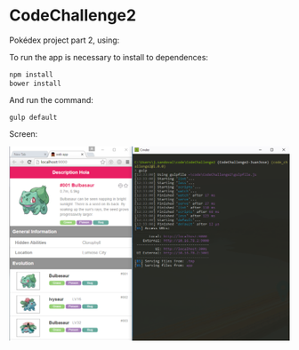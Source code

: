 # CodeChallenge2
Pokédex project part 2, using:

To run the app is necessary to install to dependences:

```
npm install
bower install
```

And run the command:

```
gulp default
```

Screen:

![screen](screen.png)